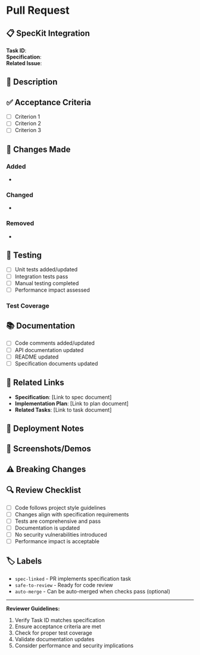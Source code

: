 
# Pull Request

## 📋 SpecKit Integration

**Task ID**: <!-- e.g., FT-001, UI-042 -->  
**Specification**: <!-- e.g., fractal-tree-mvp, utility-fog-core -->  
**Related Issue**: <!-- Link to GitHub issue if applicable -->

## 📝 Description

<!-- Provide a clear and concise description of what this PR implements -->

## ✅ Acceptance Criteria

<!-- Copy the acceptance criteria from the specification and check off completed items -->

- [ ] Criterion 1
- [ ] Criterion 2  
- [ ] Criterion 3

## 🔧 Changes Made

<!-- Describe the technical changes implemented -->

### Added
- 

### Changed
- 

### Removed
- 

## 🧪 Testing

<!-- Describe how the changes were tested -->

- [ ] Unit tests added/updated
- [ ] Integration tests pass
- [ ] Manual testing completed
- [ ] Performance impact assessed

### Test Coverage
<!-- Include test coverage information if applicable -->

## 📚 Documentation

<!-- Check all that apply -->

- [ ] Code comments added/updated
- [ ] API documentation updated
- [ ] README updated
- [ ] Specification documents updated

## 🔗 Related Links

<!-- Link to related specifications, issues, or documentation -->

- **Specification**: [Link to spec document]
- **Implementation Plan**: [Link to plan document]
- **Related Tasks**: [Link to task document]

## 🚀 Deployment Notes

<!-- Any special deployment considerations -->

## 📸 Screenshots/Demos

<!-- Include screenshots, GIFs, or demo links if applicable -->

## ⚠️ Breaking Changes

<!-- Describe any breaking changes and migration steps -->

## 🔍 Review Checklist

<!-- For reviewers -->

- [ ] Code follows project style guidelines
- [ ] Changes align with specification requirements
- [ ] Tests are comprehensive and pass
- [ ] Documentation is updated
- [ ] No security vulnerabilities introduced
- [ ] Performance impact is acceptable

## 🏷️ Labels

<!-- Suggested labels for this PR -->

- `spec-linked` - PR implements specification task
- `safe-to-review` - Ready for code review
- `auto-merge` - Can be auto-merged when checks pass (optional)

---

**Reviewer Guidelines:**
1. Verify Task ID matches specification
2. Ensure acceptance criteria are met
3. Check for proper test coverage
4. Validate documentation updates
5. Consider performance and security implications

